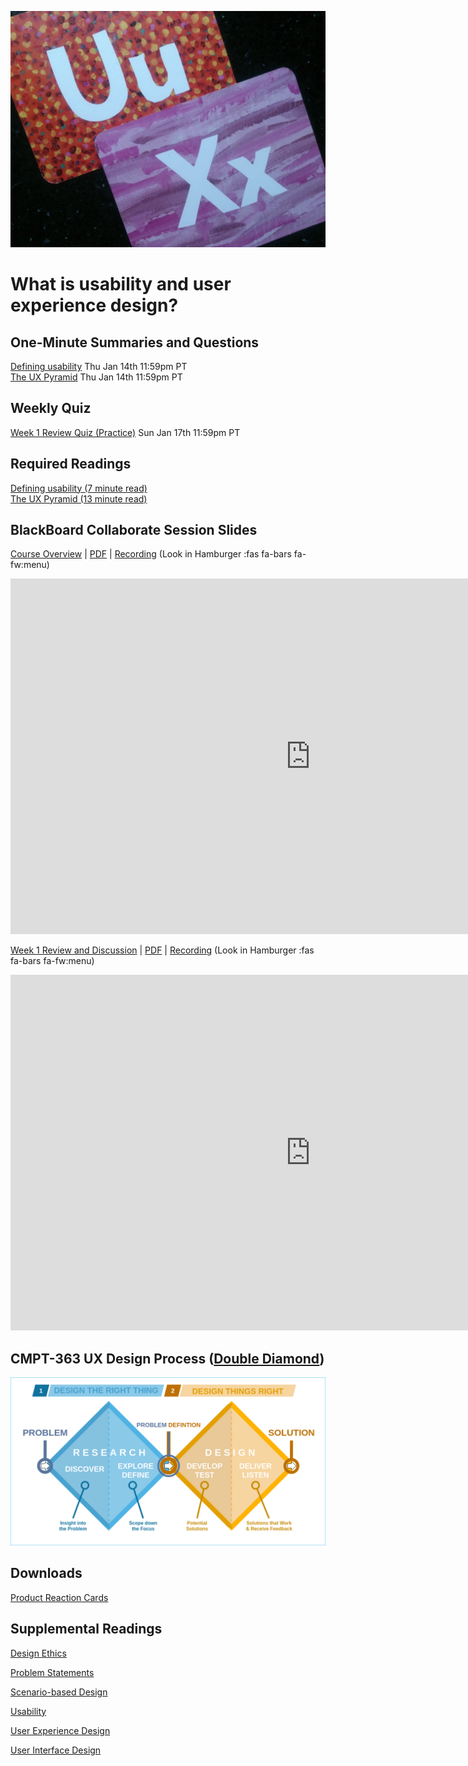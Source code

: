 ![UX - User Experience](assets/images/12650723674_d5c85af332_k.jpg ':class=banner-image')

# What is usability and user experience design?

## One-Minute Summaries and Questions  

[Defining usability](https://paulhibbitts.github.io/docsify-cmpt-363-211-demo/#/) <span class='badge'> Thu Jan 14th 11:59pm PT </span>  
[The UX Pyramid](https://paulhibbitts.github.io/docsify-cmpt-363-211-demo/#/) <span class='badge'> Thu Jan 14th 11:59pm PT </span>  

## Weekly Quiz

[Week 1 Review Quiz (Practice)](https://canvas.sfu.ca/courses/62884/assignments/642591) <span class='badge'> Sun Jan 17th 11:59pm PT </span>  

## Required Readings  

[Defining usability (7 minute read)](https://paulhibbitts.github.io/docsify-cmpt-363-211-demo/#/)  
[The UX Pyramid (13 minute read)](https://paulhibbitts.github.io/docsify-cmpt-363-211-demo/#/)  

## BlackBoard Collaborate Session Slides

[Course Overview](https://docs.google.com/presentation/d/e/2PACX-1vSXtaVXx41t1chhxkkLvYcEu7DHFrh2zIbVblo_PvIUTmSYw8xTYIM6Lb-6IxoJvMEdQgBZdwAECVl8/pub?start=false&loop=false&delayms=3000) | [PDF](https://canvas.sfu.ca/courses/62884/files/folder/Downloads/Slides%20PDFs/Mini-Lectures%20and%20Activities/Week-01) | [Recording](https://canvas.sfu.ca/courses/62884/external_tools/3544) (Look in Hamburger :fas fa-bars fa-fw:menu)  

<div class="video-container-16by9"><iframe src="https://docs.google.com/presentation/d/e/2PACX-1vSXtaVXx41t1chhxkkLvYcEu7DHFrh2zIbVblo_PvIUTmSYw8xTYIM6Lb-6IxoJvMEdQgBZdwAECVl8/embed?start=false&loop=false&delayms=3000" frameborder="0" width="960" height="569" allowfullscreen="true" mozallowfullscreen="true" webkitallowfullscreen="true"></iframe></div>

[Week 1 Review and Discussion](https://docs.google.com/presentation/d/e/2PACX-1vS28xi-S4fx-GyQ6uw-5Sk2L9uNenrV7wZ3hLjJegaoiZ34Wa9R6-B91qXWcN_MQ7S1twdANhjYNan_/pub?start=false&loop=false&delayms=3000) | [PDF](https://canvas.sfu.ca/courses/62884/files/folder/Downloads/Slides%20PDFs/Review%20and%20Discussion/Week-01) | [Recording](https://canvas.sfu.ca/courses/62884/external_tools/3544) (Look in Hamburger :fas fa-bars fa-fw:menu)

<div class="video-container-16by9"><iframe src="https://docs.google.com/presentation/d/e/2PACX-1vS28xi-S4fx-GyQ6uw-5Sk2L9uNenrV7wZ3hLjJegaoiZ34Wa9R6-B91qXWcN_MQ7S1twdANhjYNan_/embed?start=false&loop=false&delayms=3000" frameborder="0" width="960" height="569" allowfullscreen="true" mozallowfullscreen="true" webkitallowfullscreen="true"></iframe></div>

## CMPT-363 UX Design Process ([Double Diamond](https://en.wikipedia.org/wiki/Double_Diamond_(design_process_model)))

![Double Diamond (British Design Council)](assets/images/Double_diamond.png)

## Downloads

[Product Reaction Cards](https://canvas.sfu.ca/courses/62884/files/folder/Downloads/Product%20Reaction%20Cards)  

## Supplemental Readings

[Design Ethics](ux-techniques-guide/01.what-is-usability-and-user-experience-design/design-ethics.md ':include')

[Problem Statements](ux-techniques-guide/03.what-is-the-practice-of-multidevice-interaction-design/problem-statements.md ':include')

[Scenario-based Design](ux-techniques-guide/01.what-is-usability-and-user-experience-design/scenario-based-design.md ':include')

[Usability](ux-techniques-guide/01.what-is-usability-and-user-experience-design/usability.md ':include')

[User Experience Design](ux-techniques-guide/01.what-is-usability-and-user-experience-design/user-experience-design.md ':include')

[User Interface Design ](ux-techniques-guide/01.what-is-usability-and-user-experience-design/user-interface-design.md ':include')
